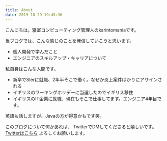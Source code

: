 ```yaml
---
title: About
date: 2019-10-29 19:45:36
---
```


こんにちは。寝室コンピューティング管理人のkarintomaniaです。

当ブログでは、こんな感じのことを発信していこうと思います。
- 個人開発で学んだこと
- エンジニアのスキルアップ・キャリアについて

私自身はこんな人間です。
- 新卒でSIerに就職、2年半そこで働く。なぜか炎上案件ばかりにアサインされる
- イギリスのワーキングホリデーに当選したのでイギリス移住
- イギリスのIT企業に就職、現在もそこで仕事してます。エンジニア4年目です。

英語も話しますが、Javaの方が得意かもです笑。

このブログについて何かあれば、
TwitterでDMしてくださると嬉しいです。
[Twitterはこちら](https://twitter.com/karintozuki)
よろしくお願いします。